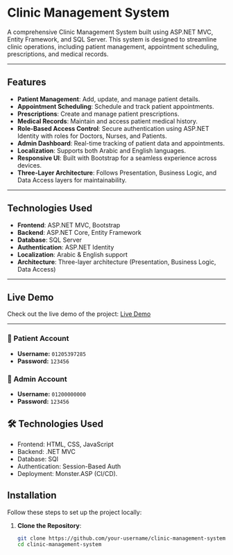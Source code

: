 # Clinic Management System

A comprehensive Clinic Management System built using ASP.NET MVC, Entity Framework, and SQL Server. This system is designed to streamline clinic operations, including patient management, appointment scheduling, prescriptions, and medical records.

---

## Features

- **Patient Management**: Add, update, and manage patient details.
- **Appointment Scheduling**: Schedule and track patient appointments.
- **Prescriptions**: Create and manage patient prescriptions.
- **Medical Records**: Maintain and access patient medical history.
- **Role-Based Access Control**: Secure authentication using ASP.NET Identity with roles for Doctors, Nurses, and Patients.
- **Admin Dashboard**: Real-time tracking of patient data and appointments.
- **Localization**: Supports both Arabic and English languages.
- **Responsive UI**: Built with Bootstrap for a seamless experience across devices.
- **Three-Layer Architecture**: Follows Presentation, Business Logic, and Data Access layers for maintainability.

---

## Technologies Used

- **Frontend**: ASP.NET MVC, Bootstrap
- **Backend**: ASP.NET Core, Entity Framework
- **Database**: SQL Server
- **Authentication**: ASP.NET Identity
- **Localization**: Arabic & English support
- **Architecture**: Three-layer architecture (Presentation, Business Logic, Data Access)

---

## Live Demo

Check out the live demo of the project: [Live Demo](https://ayadtytest.runasp.net/)

---
### 🔹 Patient Account
- **Username:** `01205397285`
- **Password:** `123456`

### 🔹 Admin Account
- **Username:** `01200000000`
- **Password:** `123456`

## 🛠️ Technologies Used
- Frontend: HTML, CSS, JavaScript 
- Backend:  .NET MVC 
- Database:  SQl
- Authentication: Session-Based Auth
- Deployment: Monster.ASP (CI/CD).

## Installation

Follow these steps to set up the project locally:

1. **Clone the Repository**:
   ```bash
   git clone https://github.com/your-username/clinic-management-system.git
   cd clinic-management-system
